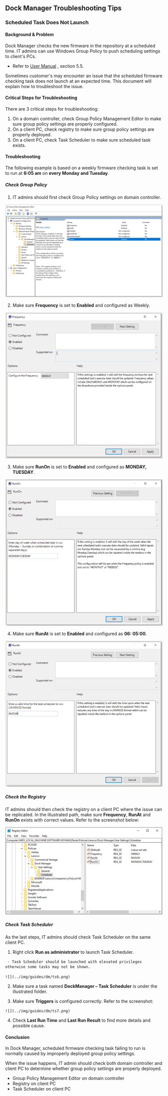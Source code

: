 ## Dock Manager Troubleshooting Tips

### Scheduled Task Does Not Launch

#### Background & Problem

Dock Manager checks the new firmware in the repository at a scheduled time. IT admins can use Windows Group Policy to push scheduling settings to client's PCs.​

   - Refer to [User Manual](https://download.lenovo.com/consumer/options/dockmanager_user_manual.pdf) , section 5.5.​

Sometimes customer's may encounter an issue that the scheduled firmware checking task does not launch at an expected time.​ This document will explain how to troubleshoot the issue.

#### Critical Steps for Troubleshooting

There are 3 critical steps for troubleshooting​:

   1. On a domain controller, check Group Policy Management Editor to make sure group policy settings are properly configured.​
   2. On a client PC, check registry to make sure group policy settings are properly deployed.​
   3. On a client PC, check Task Scheduler to make sure scheduled task exists.   

#### Troubleshooting 

The following example is based on a weekly firmware checking task is set to run at **6:05 am** on **every Monday and Tuesday**.

##### Check Group Policy

   1. IT admins should first check Group Policy settings on domain controller.
   
   ![](../img/guides/dm/ts1.png)
   
   2. Make sure **Frequency** is set to **Enabled** and configured as Weekly.
   
   ![](../img/guides/dm/ts2.png)
   
   3. Make sure **RunOn** is set to **Enabled** and configured as **MONDAY, TUESDAY**.
   
   ![](../img/guides/dm/ts3.png)
   
   4. Make sure **RunAt** is set to **Enabled** and configured as **06: 05:00**.
   
   ![](../img/guides/dm/ts4.png)

##### Check the Registry

IT admins should then check the registry on a client PC where the issue can be replicated. In the illustrated path, make sure **Frequency**, **RunAt** and **RunOn** exists with correct values. Refer to the screenshot below:

![](../img/guides/dm/ts5.png)

##### Check Task Scheduler

As the last steps, IT admins should check Task Scheduler on the same client PC. 

   1. Right click **Run as administrator** to launch Task Scheduler.​

     - Task Scheduler should be launched with elevated privileges otherwise some tasks may not be shown.

    ![](../img/guides/dm/ts6.png)
	
   2. Make sure a task named **DockManager – Task Scheduler** is under the illustrated folder.​
   
   3. Make sure **Triggers** is configured correctly. Refer to the screenshot:
   
    ![](../img/guides/dm/ts7.png)
   
   4. Check **Last Run Time** and **Last Run Result** to find more details and possible cause.

#### Conclusion

In Dock Manager, scheduled firmware checking task failing to run is normally caused by improperly deployed group policy settings.​

When the issue happens, IT admin should check both domain controller and client PC to determine whether group policy settings are properly deployed.​

   - Group Policy Management Editor on domain controller​
   - Registry on client PC​
   - Task Scheduler on client PC​
